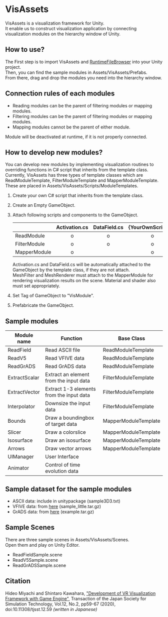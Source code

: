 # VisAssets

 VisAssets is a visualization framework for Unity.  
 It enable us to construct visualization application by connecting 
 visualization modules on the hierarchy window of Unity.
 
## How to use?

 The First step is to import VisAssets and [RuntimeFileBrowser](https://github.com/yasirkula/UnitySimpleFileBrowser) into your Unity project.  
 Then, you can find the sample modules in Assets/VisAssets/Prefabs.  
 From there, drag and drop the modules you need into the hierarchy window.
 
## Connection rules of each modules
- Reading modules can be the parent of filtering modules or mapping modules.
- Filtering modules can be the parent of filtering modules or mapping modules.
- Mapping modules cannot be the parent of either module.

 Module will be deactivated at runtime, if it is not properly connected.

## How to develop new modules?
 You can develop new modules by implementing visualization routines 
 to overriding functions in C# script that inherits from the template class.
 Currently, VisAssets has three types of template classes which are 
 ReadModuleTemplate, FilterModuleTemplate and MapperModuleTemplate.
 These are placed in Assets/VisAssets/Scripts/ModuleTemplates.

 1) Create your own C# script that inherits from the template class.
 2) Create an Empty GameObject.
 3) Attach following scripts and components to the GameObject.

    |  |Activation.cs |DataField.cs |{YourOwnScript}.cs |MeshFilter |MeshRenderer |Material |
    |---|:-:|:-:|:-:|:-:|:-:|:-:|
    |ReadModule   | o | o | o | | | |
    |FilterModule | o | o | o | | | |
    |MapperModule | o | | o | o | o | o |

    Activation.cs and DataField.cs will be automatically attached to the GameObject by the template class, if they are not attach.  
    MeshFilter and MeshRenderer must attach to the MapperModule for rendering visualization results on the scene.
    Material and shader also must set appropriately.

 4) Set Tag of GameObject to "VisModule".
 5) Prefabricate the GameObject.

## Sample modules

|Module name|Function |Base Class |
|---|---|---|
|ReadField |Read ASCII file |ReadModuleTemplate |
|ReadV5 |Read VFIVE data |ReadModuleTemplate |
|ReadGrADS |Read GrADS data |ReadModuleTemplate |
|ExtractScalar |Extract an element from the input data |FilterModuleTemplate |
|ExtractVector |Extract 1-3 elements from the input data |FilterModuleTemplate |
|Interpolator |Downsize the input data |FilterModuleTemplate |
|Bounds |Draw a boundingbox of target data |MapperModuleTemplate |
|Slicer |Draw a colorslice |MapperModuleTemplate |
|Isosurface |Draw an isosurface |MapperModuleTemplate |
|Arrows |Draw vector arrows |MapperModuleTemplate |
|UIManager |User Interface | |
|Animator |Control of time evolution data | |

## Sample dataset for the sample modules

- ASCII data: include in unitypackage (sample3D3.txt)
- VFIVE data: from [here](https://www.jamstec.go.jp/ceist/aeird/avcrg/vfive.ja.html) (sample_little.tar.gz)
- GrADS data: from [here](http://cola.gmu.edu/grads/) (example.tar.gz)


## Sample Scenes

There are three sample scenes in Assets/VisAssets/Scenes.  
Open them and play on Unity Editor.

- ReadFieldSample.scene
- ReadV5Sample.scene
- ReadGrADSSample.scene

## Citation

 Hideo Miyachi and Shintaro Kawahara,
 ["Development of VR Visualization Framework with Game Engine"](https://www.jstage.jst.go.jp/article/tjsst/12/2/12_59/_article/-char/ja/),
 Transaction of the Japan Society for Simulation Technology, Vol.12, No.2, pp59-67 (2020), doi:10.11308/tjsst.12.59
 *(written in Japanese)*
